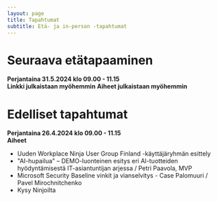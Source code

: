 ```yaml
---
layout: page
title: Tapahtumat
subtitle: Etä- ja in-person -tapahtumat
---
```


# Seuraava etätapaaminen
**Perjantaina 31.5.2024 klo 09.00 - 11.15**  
**Linkki julkaistaan myöhemmin** 
**Aiheet julkaistaan myöhemmin**

# Edelliset tapahtumat
**Perjantaina 26.4.2024 klo 09.00 - 11.15**  
**Aiheet**
- Uuden Workplace Ninja User Group Finland -käyttäjäryhmän esittely
- "AI-hupailua" – DEMO-luonteinen esitys eri AI-tuotteiden hyödyntämisestä IT-asiantuntijan arjessa / Petri Paavola, MVP
- Microsoft Security Baseline vinkit ja vianselvitys - Case Palomuuri / Pavel Mirochnitchenko
- Kysy Ninjoilta

